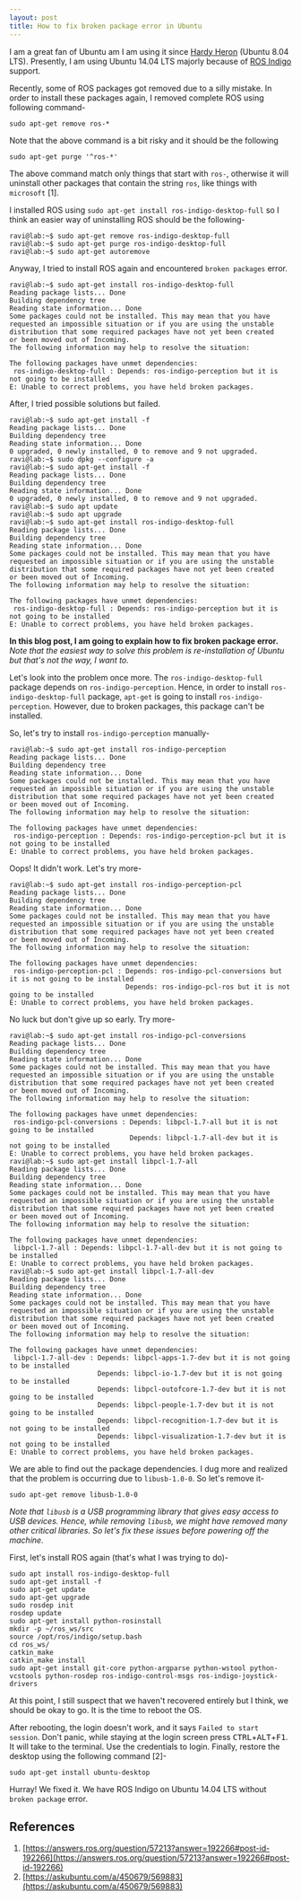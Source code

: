 ```yaml
---
layout: post
title: How to fix broken package error in Ubuntu
---
```


I am a great fan of Ubuntu am I am using it since [Hardy Heron](https://wiki.ubuntu.com/HardyHeron) (Ubuntu 8.04 LTS). Presently, I am using Ubuntu 14.04 LTS majorly because of [ROS Indigo](http://wiki.ros.org/indigo) support. 

Recently, some of ROS packages got removed due to a silly mistake. In order to install these packages again, I removed complete ROS using following command-
```
sudo apt-get remove ros-*
```

Note that the above command is a bit risky and it should be the following
```
sudo apt-get purge '^ros-*'
```
The above command match only things that start with `ros-`, otherwise it will uninstall other packages that contain the string `ros`, like things with `microsoft` [1].

I installed ROS using `sudo apt-get install ros-indigo-desktop-full` so I think an easier way of uninstalling ROS should be the following-
```
ravi@lab:~$ sudo apt-get remove ros-indigo-desktop-full
ravi@lab:~$ sudo apt-get purge ros-indigo-desktop-full
ravi@lab:~$ sudo apt-get autoremove
```

Anyway, I tried to install ROS again and encountered `broken packages` error.
```
ravi@lab:~$ sudo apt-get install ros-indigo-desktop-full
Reading package lists... Done
Building dependency tree       
Reading state information... Done
Some packages could not be installed. This may mean that you have
requested an impossible situation or if you are using the unstable
distribution that some required packages have not yet been created
or been moved out of Incoming.
The following information may help to resolve the situation:

The following packages have unmet dependencies:
 ros-indigo-desktop-full : Depends: ros-indigo-perception but it is not going to be installed
E: Unable to correct problems, you have held broken packages.
```

After, I tried possible solutions but failed.
```
ravi@lab:~$ sudo apt-get install -f
Reading package lists... Done
Building dependency tree       
Reading state information... Done
0 upgraded, 0 newly installed, 0 to remove and 9 not upgraded.
ravi@lab:~$ sudo dpkg --configure -a
ravi@lab:~$ sudo apt-get install -f
Reading package lists... Done
Building dependency tree       
Reading state information... Done
0 upgraded, 0 newly installed, 0 to remove and 9 not upgraded.
ravi@lab:~$ sudo apt update                                                
ravi@lab:~$ sudo apt upgrade
ravi@lab:~$ sudo apt-get install ros-indigo-desktop-full
Reading package lists... Done
Building dependency tree      
Reading state information... Done
Some packages could not be installed. This may mean that you have
requested an impossible situation or if you are using the unstable
distribution that some required packages have not yet been created
or been moved out of Incoming.
The following information may help to resolve the situation:
 
The following packages have unmet dependencies:
 ros-indigo-desktop-full : Depends: ros-indigo-perception but it is not going to be installed
E: Unable to correct problems, you have held broken packages.
```

**In this blog post, I am going to explain how to fix broken package error.** _Note that the easiest way to solve this problem is re-installation of Ubuntu but that's not the way, I want to._

Let's look into the problem once more. The `ros-indigo-desktop-full` package depends on `ros-indigo-perception`. Hence, in order to install `ros-indigo-desktop-full` package, `apt-get` is going to install `ros-indigo-perception`. However, due to broken packages, this package can't be installed.
 
So, let's try to install `ros-indigo-perception` manually-
```
ravi@lab:~$ sudo apt-get install ros-indigo-perception
Reading package lists... Done
Building dependency tree
Reading state information... Done
Some packages could not be installed. This may mean that you have
requested an impossible situation or if you are using the unstable
distribution that some required packages have not yet been created
or been moved out of Incoming.
The following information may help to resolve the situation:

The following packages have unmet dependencies:
 ros-indigo-perception : Depends: ros-indigo-perception-pcl but it is not going to be installed
E: Unable to correct problems, you have held broken packages.
```
Oops! It didn't work. Let's try more-
```
ravi@lab:~$ sudo apt-get install ros-indigo-perception-pcl
Reading package lists... Done
Building dependency tree       
Reading state information... Done
Some packages could not be installed. This may mean that you have
requested an impossible situation or if you are using the unstable
distribution that some required packages have not yet been created
or been moved out of Incoming.
The following information may help to resolve the situation:

The following packages have unmet dependencies:
 ros-indigo-perception-pcl : Depends: ros-indigo-pcl-conversions but it is not going to be installed
                             Depends: ros-indigo-pcl-ros but it is not going to be installed
E: Unable to correct problems, you have held broken packages.
```

No luck but don't give up so early. Try more-
```
ravi@lab:~$ sudo apt-get install ros-indigo-pcl-conversions
Reading package lists... Done
Building dependency tree       
Reading state information... Done
Some packages could not be installed. This may mean that you have
requested an impossible situation or if you are using the unstable
distribution that some required packages have not yet been created
or been moved out of Incoming.
The following information may help to resolve the situation:

The following packages have unmet dependencies:
 ros-indigo-pcl-conversions : Depends: libpcl-1.7-all but it is not going to be installed
                              Depends: libpcl-1.7-all-dev but it is not going to be installed
E: Unable to correct problems, you have held broken packages.
ravi@lab:~$ sudo apt-get install libpcl-1.7-all
Reading package lists... Done
Building dependency tree       
Reading state information... Done
Some packages could not be installed. This may mean that you have
requested an impossible situation or if you are using the unstable
distribution that some required packages have not yet been created
or been moved out of Incoming.
The following information may help to resolve the situation:

The following packages have unmet dependencies:
 libpcl-1.7-all : Depends: libpcl-1.7-all-dev but it is not going to be installed
E: Unable to correct problems, you have held broken packages.
ravi@lab:~$ sudo apt-get install libpcl-1.7-all-dev
Reading package lists... Done
Building dependency tree       
Reading state information... Done
Some packages could not be installed. This may mean that you have
requested an impossible situation or if you are using the unstable
distribution that some required packages have not yet been created
or been moved out of Incoming.
The following information may help to resolve the situation:

The following packages have unmet dependencies:
 libpcl-1.7-all-dev : Depends: libpcl-apps-1.7-dev but it is not going to be installed
                      Depends: libpcl-io-1.7-dev but it is not going to be installed
                      Depends: libpcl-outofcore-1.7-dev but it is not going to be installed
                      Depends: libpcl-people-1.7-dev but it is not going to be installed
                      Depends: libpcl-recognition-1.7-dev but it is not going to be installed
                      Depends: libpcl-visualization-1.7-dev but it is not going to be installed
E: Unable to correct problems, you have held broken packages.
```
We are able to find out the package dependencies. I dug more and realized that the problem is occurring due to `libusb-1.0-0`. So let's remove it-
```
sudo apt-get remove libusb-1.0-0
```
_Note that `libusb` is a USB programming library that gives easy access to USB devices. Hence, while removing `libusb`, we might have removed many other critical libraries. So let's fix these issues before powering off the machine._

First, let's install ROS again (that's what I was trying to do)-
```
sudo apt install ros-indigo-desktop-full
sudo apt-get install -f
sudo apt-get update
sudo apt-get upgrade
sudo rosdep init
rosdep update
sudo apt-get install python-rosinstall
mkdir -p ~/ros_ws/src
source /opt/ros/indigo/setup.bash
cd ros_ws/
catkin_make
catkin_make install
sudo apt-get install git-core python-argparse python-wstool python-vcstools python-rosdep ros-indigo-control-msgs ros-indigo-joystick-drivers
```
At this point, I still suspect that we haven't recovered entirely but I think, we should be okay to go. It is the time to reboot the OS.

After rebooting, the login doesn't work, and it says `Failed to start session`. Don't panic, while staying at the login screen press <kbd>CTRL</kbd>+<kbd>ALT</kbd>+<kbd>F1</kbd>. It will take to the terminal. Use the credentials to login. Finally, restore the desktop using the following command [2]-
```
sudo apt-get install ubuntu-desktop
```
Hurray! We fixed it. We have ROS Indigo on Ubuntu 14.04 LTS without `broken package` error.

References
-------------
1. [https://answers.ros.org/question/57213?answer=192266#post-id-192266](https://answers.ros.org/question/57213?answer=192266#post-id-192266)
1. [https://askubuntu.com/a/450679/569883](https://askubuntu.com/a/450679/569883)
